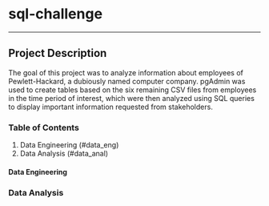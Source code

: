 # sql-challenge
-----
## Project Description
The goal of this project was to analyze information about employees of Pewlett-Hackard, a dubiously named computer company. pgAdmin was used to create tables based on the six remaining CSV files from employees in the time period of interest, which were then analyzed using SQL queries to display important information requested from stakeholders.

### Table of Contents
1. Data Engineering (#data_eng)
2. Data Analysis (#data_anal)

<a name="data_eng"></a>
#### Data Engineering

<a name="data_anal"></a>
### Data Analysis
